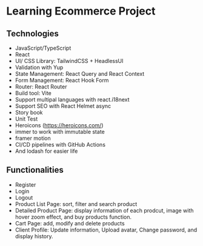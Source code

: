 # Learning Ecommerce Project

## Technologies

- JavaScript/TypeScript
- React
- UI/ CSS Library: TailwindCSS + HeadlessUI
- Validation with Yup
- State Management: React Query and React Context
- Form Management: React Hook Form
- Router: React Router
- Build tool: Vite
- Support multipal languages with react.i18next
- Support SEO with React Helmet async
- Story book
- Unit Test
- Heroicons (https://heroicons.com/)
- immer to work with immutable state
- framer motion
- CI/CD pipelines with GitHub Actions
- And lodash for easier life

## Functionalities

- Register
- Login
- Logout
- Product List Page: sort, filter and search product
- Detailed Product Page: display information of each prodcut, image with hover zoom effect, and buy products function.
- Cart Page: add, modify and delete products
- Client Profile: Update information, Upload avatar, Change password, and display history.
